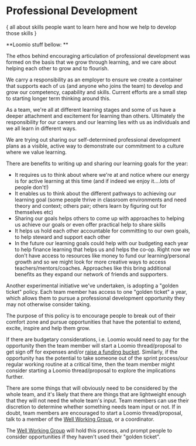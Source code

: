 # Professional Development

{ all about skills people want to learn here and how we help to develop those skills }



**Loomio stuff bellow: **

The ethos behind encouraging articulation of professional development was formed on the basis that we grow through learning, and we care about helping each other to grow and to flourish.

We carry a responsibility as an employer to ensure we create a container that supports each of us \(and anyone who joins the team\) to develop and grow our competency, capability and skills. Current efforts are a small step to starting longer term thinking around this.

As a team, we're all at different learning stages and some of us have a deeper attachment and excitement for learning than others. Ultimately the responsibility for our careers and our learning lies with us as individuals and we all learn in different ways.

We are trying out sharing our self-determined professional development plans as a visible, active way to demonstrate our commitment to a culture where we value learning.

There are benefits to writing up and sharing our learning goals for the year:

* It requires us to think about where we're at and notice where our energy is for active learning at this time \(and if indeed we enjoy it....lots of people don't!\)
* It enables us to think about the different pathways to achieving our learning goal \(some people thrive in classroom environments and need theory and context; others pair; others learn by figuring out for themselves etc\)
* Sharing our goals helps others to come up with approaches to helping us achieve our goals or even offer practical help to share skills
* It helps us hold each other accountable for committing to our own goals, to help steward and support each other
* In the future our learning goals could help with our budgeting each year to help finance learning that helps us and helps the co-op. Right now we don't have access to resources like money to fund our learning/personal growth and so we might look for more creative ways to access teachers/mentors/coaches. Approaches like this bring additional benefits as they expand our network of friends and supporters.

Another experimental initiative we've undertaken, is adopting a "golden ticket" policy. Each team member has access to one "golden ticket" a year, which allows them to pursue a professional development opportunity they may not otherwise consider taking.

The purpose of this policy is to encourage people to break out of their comfort zone and pursue opportunities that have the potential to extend, excite, inspire and help them grow.

If there are budgetary considerations, i.e. Loomio would need to pay for the opportunity then the team member will start a Loomio thread/proposal to get sign off for expenses and/or [raise a funding  bucket](https://loomio.coop/collaborative_funding.html). Similarly, if the opportunity has the potential to take someone out of the sprint process/our regular working routine at a critical time, then the team member might consider starting a Loomio thread/proposal to explore the implications further.

There are some things that will obviously need to be considered by the whole team, and it's likely that there are things that are lightweight enough that they will not need the whole team's input. Team members can use their discretion to determine whether something needs team input or not. If in doubt, team members are encouraged to start a Loomio thread/proposal, talk to a member of the  [Well Working Group](https://loomio.coop/well_working_group.html), or a coordinator.

The [Well Working Group](https://loomio.coop/well_working_group.html) will hold this process, and prompt people to consider opportunities if they haven't used their "golden ticket".

